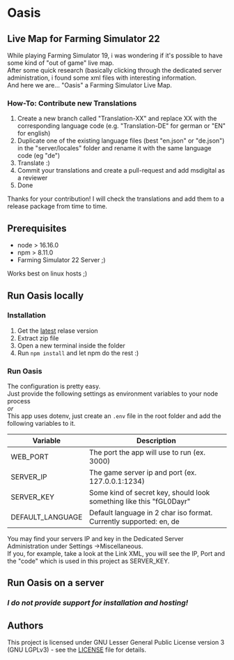 # Oasis

## Live Map for Farming Simulator 22

While playing Farming Simulator 19, i was wondering if it's possible to have some kind of "out of game" live map.  
After some quick research (basically clicking through the dedicated server administration, i found some xml files with interesting information.  
And here we are... "Oasis" a Farming Simulator Live Map.

### How-To: Contribute new Translations

1. Create a new branch called "Translation-XX" and replace XX with the corresponding language code (e.g. "Translation-DE" for german or "EN" for english)
2. Duplicate one of the existing language files (best "en.json" or "de.json") in the "server/locales" folder and rename it with the same language code (eg "de")
3. Translate :)
4. Commit your translations and create a pull-request and add msdigital as a reviewer
5. Done

Thanks for your contribution! I will check the translations and add them to a release package from time to time.

## Prerequisites

* node > 16.16.0
* npm > 8.11.0
* Farming Simulator 22 Server ;)

Works best on linux hosts ;)

## Run Oasis locally

### Installation

1. Get the [latest](https://github.com/msdigital/oasis/releases/latest) relase version
2. Extract zip file
3. Open a new terminal inside the folder
4. Run `npm install` and let npm do the rest :)

### Run Oasis

The configuration is pretty easy.  
Just provide the following settings as environment variables to your node process  
_or_  
This app uses dotenv, just create an `.env` file in the root folder and add the following variables to it.

| Variable         | Description                                                         |
|------------------|---------------------------------------------------------------------|
| WEB_PORT         | The port the app will use to run (ex. 3000)                         |
| SERVER_IP        | The game server ip and port (ex. 127.0.0.1:1234)                    |
| SERVER_KEY       | Some kind of secret key, should look something like this "fGL0Dayr" |
| DEFAULT_LANGUAGE | Default language in 2 char iso format. Currently supported: en, de  |

You may find your servers IP and key in the Dedicated Server Administration under Settings ->Miscellaneous.  
If you, for example, take a look at the Link XML, you will see the IP, Port and the "code" which is used in this project as SERVER_KEY.

## Run Oasis on a server

### **_I do not provide support for installation and hosting!_**

## Authors

This project is licensed under GNU Lesser General Public License version 3 (GNU LGPLv3) - see the [LICENSE](LICENSE) file for details.
